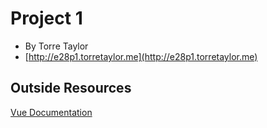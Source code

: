 # Project 1

- By Torre Taylor
- [http://e28p1.torretaylor.me](http://e28p1.torretaylor.me)

## Outside Resources

[Vue Documentation](https://vuejs.org/)
